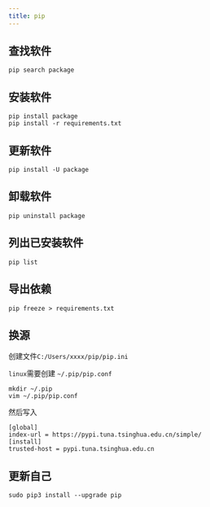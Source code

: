 ```yaml
---
title: pip
---
```


## 查找软件

```shell
pip search package
```

## 安装软件

```shell
pip install package
pip install -r requirements.txt
```

## 更新软件

```shell
pip install -U package
```

## 卸载软件

```shell
pip uninstall package
```

## 列出已安装软件

```shell
pip list
```
## 导出依赖

```shell
pip freeze > requirements.txt
```

## 换源 

创建文件`C:/Users/xxxx/pip/pip.ini`

`linux`需要创建 `~/.pip/pip.conf`

```shell
mkdir ~/.pip
vim ~/.pip/pip.conf
```
然后写入

```shell
[global]
index-url = https://pypi.tuna.tsinghua.edu.cn/simple/
[install]
trusted-host = pypi.tuna.tsinghua.edu.cn
```

## 更新自己

```
sudo pip3 install --upgrade pip
```

